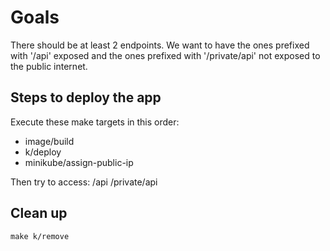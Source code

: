 # Goals

There should be at least 2 endpoints. We want to have the ones prefixed with '/api' exposed and the ones prefixed with '/private/api' not exposed to the public internet.

## Steps to deploy the app

Execute these make targets in this order:

- image/build
- k/deploy
- minikube/assign-public-ip

Then try to access:
/api
/private/api

## Clean up

`make k/remove`
